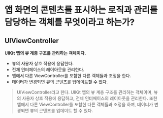 # 앱 화면의 콘텐츠를 표시하는 로직과 관리를 담당하는 객체를 무엇이라고 하는가?

## UIViewController

**UIKit 앱의 뷰 계층 구조를 관리하는 객체이다.**

- 뷰의 사용자 상호 작용에 응답한다.
- 전체 인터페이스의 레이아웃을 관리한다.
- 앱에서 다른 ViewController를 포함한 다른 객체들과 조정을 한다.
- 데이터가 변경되면 뷰의 콘텐츠를 업데이트할 수 있다.

> UIViewController라고 한다. UIKit 앱의 뷰 계층 구조를 관리하는 객체이며, 뷰의 사용자 상호 작용에 응답하고, 전체 인터페이스의 레이아웃을 관리한다. 또한 앱에서 다른 ViewController를 포함한 다른 객체들과 조정을 하며, 데이터가 변경되면 뷰의 콘텐츠를 업데이트 할 수 있다.
